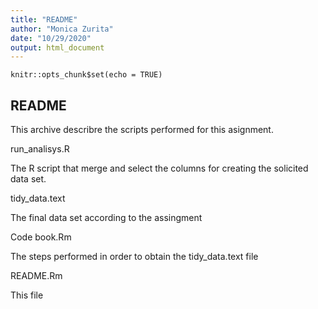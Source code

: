 ```yaml
---
title: "README"
author: "Monica Zurita"
date: "10/29/2020"
output: html_document
---
```


```{r setup, include=FALSE}
knitr::opts_chunk$set(echo = TRUE)
```

## README

This archive describre the scripts performed for this asignment.

run_analisys.R

The R script that merge and select the columns for creating the solicited data set.

tidy_data.text

The final data set according to the assingment

Code book.Rm

The steps performed in order to obtain the tidy_data.text file

README.Rm

This file